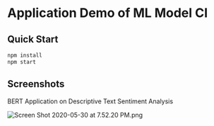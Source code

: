 # Application Demo of ML Model CI

## Quick Start

```bash
npm install
npm start
```

## Screenshots

BERT Application on Descriptive Text Sentiment Analysis

![Screen Shot 2020-05-30 at 7.52.20 PM.png](https://i.loli.net/2020/05/30/kS9hdCjGQtTI8wa.png)
